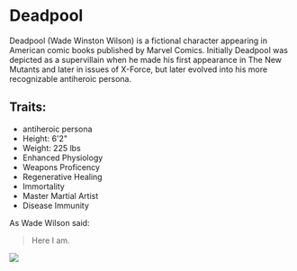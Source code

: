 # Deadpool

Deadpool (Wade Winston Wilson) is a fictional character appearing in American comic books published by Marvel Comics. Initially Deadpool was depicted as a supervillain when he made his first appearance in The New Mutants and later in issues of X-Force, but later evolved into his more recognizable antiheroic persona.

## Traits:
* antiheroic persona
* Height: 6'2"
* Weight: 225 lbs
* Enhanced Physiology
* Weapons Proficency
* Regenerative Healing
* Immortality
* Master Martial Artist
* Disease Immunity

As Wade Wilson said:
> Here I am.

<img src="https://crops.giga.de/31/93/41/8a74b82385b2bd5d92dc5a2382_YyAxMDg1eDYxMCsxMzMrMTkCcmUgNTAwIDI4MAMzMzg0MjViZGRhOA==.jpg"/>